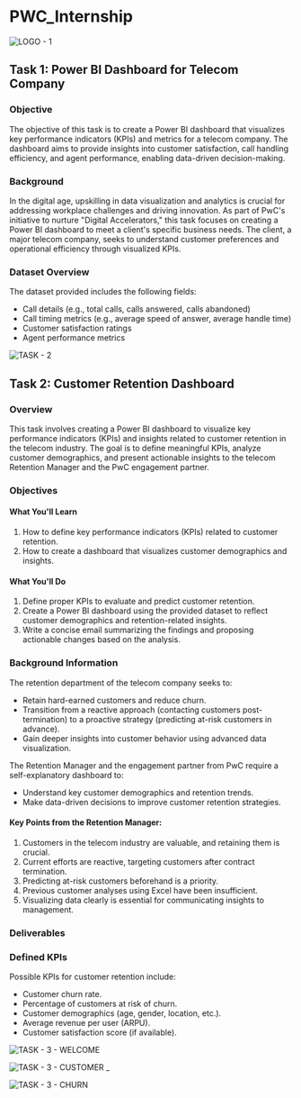 # PWC_Internship
![LOGO - 1](https://github.com/user-attachments/assets/67e39673-5b63-4adf-85a0-0d816c9c1c11)

## Task 1: Power BI Dashboard for Telecom Company

### Objective
The objective of this task is to create a Power BI dashboard that visualizes key performance indicators (KPIs) and metrics for a telecom company. The dashboard aims to provide insights into customer satisfaction, call handling efficiency, and agent performance, enabling data-driven decision-making.

### Background
In the digital age, upskilling in data visualization and analytics is crucial for addressing workplace challenges and driving innovation. As part of PwC's initiative to nurture "Digital Accelerators," this task focuses on creating a Power BI dashboard to meet a client's specific business needs. The client, a major telecom company, seeks to understand customer preferences and operational efficiency through visualized KPIs.

### Dataset Overview
The dataset provided includes the following fields:
- Call details (e.g., total calls, calls answered, calls abandoned)
- Call timing metrics (e.g., average speed of answer, average handle time)
- Customer satisfaction ratings
- Agent performance metrics

![TASK - 2](https://github.com/user-attachments/assets/10552572-48ba-46ba-b309-917dc1449548)


## Task 2: Customer Retention Dashboard

### Overview
This task involves creating a Power BI dashboard to visualize key performance indicators (KPIs) and insights related to customer retention in the telecom industry. The goal is to define meaningful KPIs, analyze customer demographics, and present actionable insights to the telecom Retention Manager and the PwC engagement partner.

### Objectives

#### What You'll Learn
1. How to define key performance indicators (KPIs) related to customer retention.
2. How to create a dashboard that visualizes customer demographics and insights.

#### What You'll Do
1. Define proper KPIs to evaluate and predict customer retention.
2. Create a Power BI dashboard using the provided dataset to reflect customer demographics and retention-related insights.
3. Write a concise email summarizing the findings and proposing actionable changes based on the analysis.

### Background Information
The retention department of the telecom company seeks to:
- Retain hard-earned customers and reduce churn.
- Transition from a reactive approach (contacting customers post-termination) to a proactive strategy (predicting at-risk customers in advance).
- Gain deeper insights into customer behavior using advanced data visualization.

The Retention Manager and the engagement partner from PwC require a self-explanatory dashboard to:
- Understand key customer demographics and retention trends.
- Make data-driven decisions to improve customer retention strategies.

#### Key Points from the Retention Manager:
1. Customers in the telecom industry are valuable, and retaining them is crucial.
2. Current efforts are reactive, targeting customers after contract termination.
3. Predicting at-risk customers beforehand is a priority.
4. Previous customer analyses using Excel have been insufficient.
5. Visualizing data clearly is essential for communicating insights to management.

### Deliverables

### Defined KPIs
Possible KPIs for customer retention include:
- Customer churn rate.
- Percentage of customers at risk of churn.
- Customer demographics (age, gender, location, etc.).
- Average revenue per user (ARPU).
- Customer satisfaction score (if available).


![TASK - 3 - WELCOME](https://github.com/user-attachments/assets/a79bbad2-ab9d-4b70-8393-77c2f818c410)

![TASK - 3 - CUSTOMER _](https://github.com/user-attachments/assets/8ebf05a0-5ca6-4533-be12-79cf83810774)

![TASK - 3 - CHURN](https://github.com/user-attachments/assets/81d11ad5-4b36-45a7-9bfc-9e86309ff0b2)










